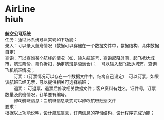 # AirLine<br>hiuh
**航空公司系统**<br>
任务：通过此系统可以实现如下功能：<br>
    录入：可以录入航班情况（数据可以存储在一个数据文件中，数据结构、具体数据自定）<br>
    查询：可以查询某个航线的情况（如，输入航班号，查询起降时间，起飞抵达城市，航班票价，票价折扣，确定航班是否满仓）；　可以输入起飞抵达城市，查询飞机航班情况；<br>
　　订票：（订票情况可以存在一个数据文件中，结构自己设定）　可以订票，如果该航班已经无票，可以提供相关可选择航班；<br>
　　退票： 可退票，退票后修改相关数据文件；客户资料有姓名，证件号，订票数量及航班情况，订单要有编号。<br>
　　修改航班信息：当航班信息改变可以修改航班数据文件<br>
要求：<br>
根据以上功能说明，设计航班信息，订票信息的存储结构，设计程序完成功能；<br>
